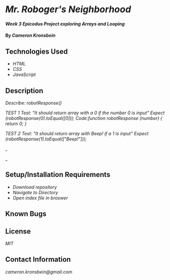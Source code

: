 # _Mr. Roboger's Neighborhood_

#### _Week 3 Epicodus Project exploring Arrays and Looping_

#### By _**Cameron Kronsbein**_

## Technologies Used

* _HTML_
* _CSS_
* _JavaScript_


## Description

_Describe: robotResponse()_

_TEST 1_
_Test: "It should return array with a 0 if the number 0 is input"_
_Expect (robotResponse(0).toEqual([0]));_
_Code:function robotResponse (number) {_
  _return 0;_
_}_

_TEST 2_
_Test: "It should return array with Beep! if a 1 is input"_
_Expect (robotResponse(1).toEqual(["Beep!"]));_

_

_

## Setup/Installation Requirements

* _Download repository_
* _Navigate to Directory_
* _Open index file in broswer_


## Known Bugs


## License

_MIT_

## Contact Information

_cameron.kronsbein@gmail.com_

